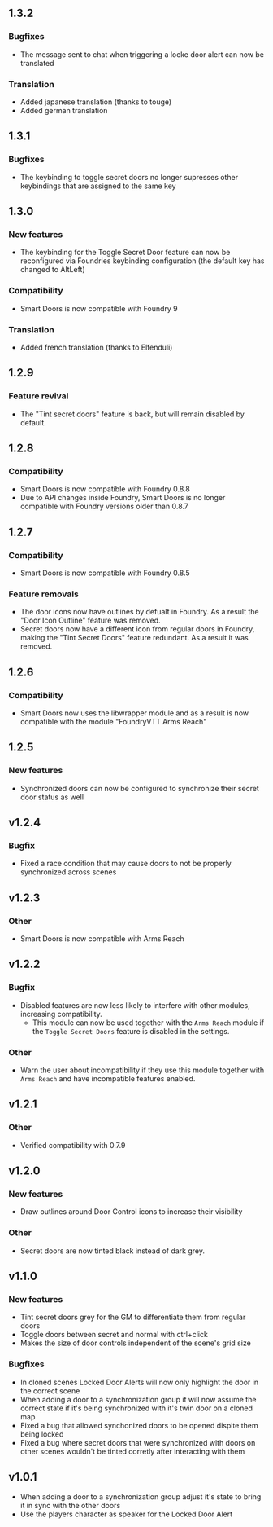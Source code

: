 ## 1.3.2
### Bugfixes
- The message sent to chat when triggering a locke door alert can now be translated

### Translation
- Added japanese translation (thanks to touge)
- Added german translation


## 1.3.1
### Bugfixes
- The keybinding to toggle secret doors no longer supresses other keybindings that are assigned to the same key


## 1.3.0
### New features
- The keybinding for the Toggle Secret Door feature can now be reconfigured via Foundries keybinding configuration (the default key has changed to AltLeft)

### Compatibility
- Smart Doors is now compatible with Foundry 9

### Translation
- Added french translation (thanks to Elfenduli)


## 1.2.9
### Feature revival
- The "Tint secret doors" feature is back, but will remain disabled by default.

## 1.2.8
### Compatibility
- Smart Doors is now compatible with Foundry 0.8.8
- Due to API changes inside Foundry, Smart Doors is no longer compatible with Foundry versions older than 0.8.7

## 1.2.7
### Compatibility
- Smart Doors is now compatible with Foundry 0.8.5

### Feature removals
- The door icons now have outlines by defualt in Foundry. As a result the "Door Icon Outline" feature was removed.
- Secret doors now have a different icon from regular doors in Foundry, making the "Tint Secret Doors" feature redundant. As a result it was removed.

## 1.2.6
### Compatibility
- Smart Doors now uses the libwrapper module and as a result is now compatible with the module "FoundryVTT Arms Reach"

## 1.2.5
### New features
- Synchronized doors can now be configured to synchronize their secret door status as well

## v1.2.4
### Bugfix
- Fixed a race condition that may cause doors to not be properly synchronized across scenes

## v1.2.3
### Other
- Smart Doors is now compatible with Arms Reach

## v1.2.2
### Bugfix
- Disabled features are now less likely to interfere with other modules, increasing compatibility.
  - This module can now be used together with the `Arms Reach` module if the `Toggle Secret Doors` feature is disabled in the settings.

### Other
- Warn the user about incompatibility if they use this module together with `Arms Reach` and have incompatible features enabled.

## v1.2.1
### Other
- Verified compatibility with 0.7.9

## v1.2.0
### New features
- Draw outlines around Door Control icons to increase their visibility

### Other
- Secret doors are now tinted black instead of dark grey.


## v1.1.0
### New features
- Tint secret doors grey for the GM to differentiate them from regular doors
- Toggle doors between secret and normal with ctrl+click
- Makes the size of door controls independent of the scene's grid size

### Bugfixes
- In cloned scenes Locked Door Alerts will now only highlight the door in the correct scene
- When adding a door to a synchronization group it will now assume the correct state if it's being synchronized with it's twin door on a cloned map
- Fixed a bug that allowed synchonized doors to be opened dispite them being locked
- Fixed a bug where secret doors that were synchronized with doors on other scenes wouldn't be tinted corretly after interacting with them

## v1.0.1
- When adding a door to a synchronization group adjust it's state to bring it in sync with the other doors
- Use the players character as speaker for the Locked Door Alert
